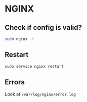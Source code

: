 # NGINX

## Check if config is valid?
```bash
sudo nginx -t
```

## Restart
```bash
sudo service nginx restart
```


## Errors
Look at `/var/log/nginx/error.log`
